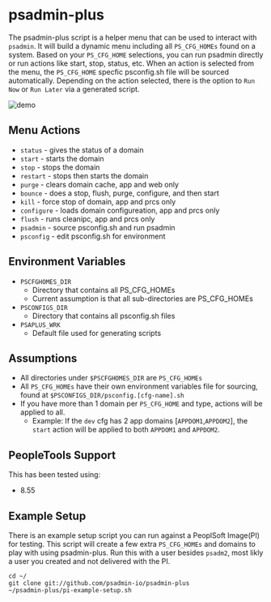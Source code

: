 # psadmin-plus 
The psadmin-plus script is a helper menu that can be used to interact with `psadmin`. It will build a dynamic menu including all `PS_CFG_HOMEs` found on a system. Based on your `PS_CFG_HOME` selections, you can run psadmin directly or run actions like start, stop, status, etc. When an action is selected from the menu, the `PS_CFG_HOME` specfic psconfig.sh file will be sourced automatically. Depending on the action selected, there is the option to `Run Now` or `Run Later` via a generated script.

![demo](http://g.recordit.co/3UKuOWFsk9.gif)

## Menu Actions
* `status` - gives the status of a domain
* `start` - starts the domain
* `stop` - stops the domain
* `restart` - stops then starts the domain
* `purge` - clears domain cache, app and web only
* `bounce` - does a stop, flush, purge, configure, and then start
* `kill` - force stop of domain, app and prcs only
* `configure` - loads domain configureation, app and prcs only
* `flush` - runs cleanipc, app and prcs only
* `psadmin` - source psconfig.sh and run psadmin
* `psconfig` - edit psconfig.sh for environment

## Environment Variables
* `PSCFGHOMES_DIR`
    * Directory that contains all PS_CFG_HOMEs
    * Current assumption is that all sub-directories are PS_CFG_HOMEs
* `PSCONFIGS_DIR`
    * Directory that contains all psconfig.sh files
* `PSAPLUS_WRK`
    * Default file used for generating scripts

## Assumptions
* All directories under `$PSCFGHOMES_DIR` are `PS_CFG_HOMEs`
* All `PS_CFG_HOMEs` have their own environment variables file for sourcing, found at `$PSCONFIGS_DIR/psconfig.[cfg-name].sh`
* If you have more than 1 domain per `PS_CFG_HOME` and type, actions will be applied to all.
    * Example: If the `dev` cfg has 2 app domains [`APPDOM1`,`APPDOM2`], the `start` action will be applied to both `APPDOM1` and `APPDOM2`.

## PeopleTools Support
This has been tested using:
* 8.55

## Example Setup
There is an example setup script you can run against a PeoplSoft Image(PI) for testing. This script will create a few extra `PS_CFG_HOMEs` and domains to play with using psadmin-plus. Run this with a user besides `psadm2`, most likly a user you created and not delivered with the PI.

```
cd ~/
git clone git://github.com/psadmin-io/psadmin-plus
~/psadmin-plus/pi-example-setup.sh
```

